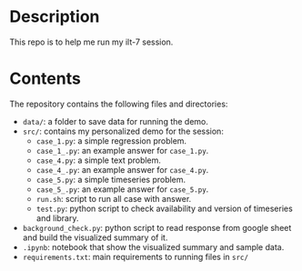 # Description  

This repo is to help me run my ilt-7 session.

# Contents  

The repository contains the following files and directories:  
- `data/`: a folder to save data for running the demo.  
- `src/`: contains my personalized demo for the session:  
  - `case_1.py`: a simple regression problem.  
  - `case_1_.py`: an example answer for `case_1.py`.  
  - `case_4.py`: a simple text problem.  
  - `case_4_.py`: an example answer for `case_4.py`.  
  - `case_5.py`: a simple timeseries problem.  
  - `case_5_.py`: an example answer for `case_5.py`.  
  - `run.sh`: script to run all case with answer.  
  - `test.py`: python script to check availability and version of timeseries and library.  
- `background_check.py`: python script to read response from google sheet and build the visualized summary of it.  
- `.ipynb`: notebook that show the visualized summary and sample data.  
- `requirements.txt`: main requirements to running files in `src/`  